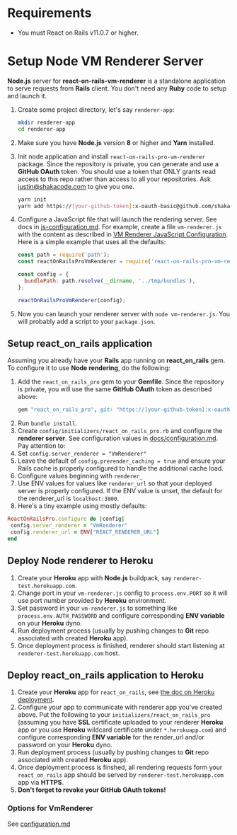 # Requirements
* You must React on Rails v11.0.7 or higher.



# Setup Node VM Renderer Server

**Node.js** server for **react-on-rails-vm-renderer** is a standalone application to serve requests from **Rails** client. You don't need any **Ruby** code to setup and launch it.

1. Create some project directory, let's say `renderer-app`:
   ```sh
   mkdir renderer-app
   cd renderer-app
   ```
2. Make sure you have **Node.js** version **8** or higher and **Yarn** installed.
3. Init node application and install `react-on-rails-pro-vm-renderer` package. Since the repository is private, you can generate and use a **GitHub OAuth** token. You should use a token that ONLY grants read access to this repo rather than access to all your repositories. Ask [justin@shakacode.com](mailto:justin@shakacode.com) to give you one.
   ```sh
   yarn init
   yarn add https://[your-github-token]:x-oauth-basic@github.com/shakacode/react_on_rails_pro.git
   ```
3. Configure a JavaScript file that will launch the rendering server. See docs in [js-configuration.md](./js-configuration.md). For example, create a file `vm-renderer.js` with the content as described in [VM Renderer JavaScript Configuration](./js-configuration.md). Here is a simple example that uses all the defaults:

   ```javascript
   const path = require('path');
   const reactOnRailsProVmRenderer = require('react-on-rails-pro-vm-renderer');

   const config = {
     bundlePath: path.resolve(__dirname, '../tmp/bundles'),
   };

   reactOnRailsProVmRenderer(config);
   ```
5. Now you can launch your renderer server with `node vm-renderer.js`. You will probably add a script to your `package.json`.

## Setup react_on_rails application
Assuming you already have your **Rails** app running on **react_on_rails** gem. To configure it to use **Node rendering**, do the following:
1. Add the `react_on_rails_pro` gem to your **Gemfile**. Since the repository is private, you will use the same **GitHub OAuth** token as described above:
   ```ruby
   gem "react_on_rails_pro", git: "https://[your-github-token]:x-oauth-basic@github.com/shakacode/react_on_rails-pro.git"
   ```
2. Run `bundle install`.
3. Create `config/initializers/react_on_rails_pro.rb` and configure the **renderer server**. See configuration values in [docs/configuration.md](../configuration.md). Pay attention to:
  1. Set `config.server_renderer = "VmRenderer"`
  1. Leave the default of `config.prerender_caching = true` and ensure your Rails cache is properly configured to handle the additional cache load.
  1. Configure values beginning with `renderer_`
  1. Use ENV values for values like `renderer_url` so that your deployed server is properly configured. If the ENV value is unset, the default for the renderer_url is `localhost:3800`.
  1. Here's a tiny example using mostly defaults:
  ```ruby
  ReactOnRailsPro.configure do |config|
   config.server_renderer = "VmRenderer"
   config.renderer_url = ENV["REACT_RENDERER_URL"]
  end
  ```  

## Deploy Node renderer to Heroku

1. Create your **Heroku** app with **Node.js** buildpack, say `renderer-test.herokuapp.com`.
2. Change port in your `vm-renderer.js` config to `process.env.PORT` so it will use port number provided by **Heroku** environment.
3. Set password in your `vm-renderer.js` to something like `process.env.AUTH_PASSWORD` and configure corresponding **ENV variable** on your **Heroku** dyno.
4. Run deployment process (usually by pushing changes to **Git** repo associated with created **Heroku** app).
5. Once deployment process is finished, renderer should start listening at `renderer-test.herokuapp.com` host.

## Deploy react_on_rails application to Heroku

1. Create your **Heroku** app for `react_on_rails`, see [the doc on Heroku deployment](https://github.com/shakacode/react_on_rails/blob/master/docs/additional-reading/heroku-deployment.md#more-details-on-precompilation-using-webpack-to-create-javascript-assets).
2. Configure your app to communicate with renderer app you've created above. Put the following to your `initializers/react_on_rails_pro` (assuming you have **SSL** certificate uploaded to your renderer **Heroku** app or you use **Heroku** wildcard certificate under `*.herokuapp.com`) and configure corresponding **ENV variable** for the render_url and/or password on your **Heroku** dyno.
3. Run deployment process (usually by pushing changes to **Git** repo associated with created **Heroku** app).
4. Once deployment process is finshed, all rendering requests form your `react_on_rails` app should be served by `renderer-test.herokuapp.com` app via **HTTPS**.
5. **Don't forget to revoke your GitHub OAuth tokens!**

### Options for VmRenderer
See [configuration.md](../configuration.md)

